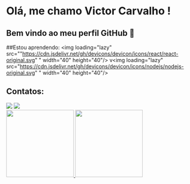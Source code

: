# Olá, me chamo Victor Carvalho ! 
## Bem vindo ao meu perfil GitHub 👋

##Estou aprendendo:
<img loading="lazy" src=""https://cdn.jsdelivr.net/gh/devicons/devicon/icons/react/react-original.svg" " width="40" height="40"/>
v<img loading="lazy" src="https://cdn.jsdelivr.net/gh/devicons/devicon/icons/nodejs/nodejs-original.svg" " width="40" height="40"/>

## Contatos:

<div>
<a href = "mailto:victor1carvalho2002@gmail.com"><img loading="lazy" src="https://img.shields.io/badge/Gmail-D14836?style=for-the-badge&logo=gmail&logoColor=white" target="_blank"></a>
<a href="www.linkedin.com/in/victor-carvalho-de-souza-9824a6238" target="_blank"><img loading="lazy" src="https://img.shields.io/badge/-LinkedIn-%230077B5?style=for-the-badge&logo=linkedin&logoColor=white" target="_blank"></a>   
</div>


<div>
<a href="https://github.com/victorcarvalhods">
<img loading="lazy" height="180em" src="https://github-readme-stats.vercel.app/api/top-langs/?victorcarvalhods&layout=compact&langs_count=7&theme=dracula"/>
<img loading="lazy" height="180em" src="https://github-readme-stats.vercel.app/api?username=victorcarvalhods&show_icons=true&theme=dracula&include_all_commits=true&count_private=true"/>
</div>
